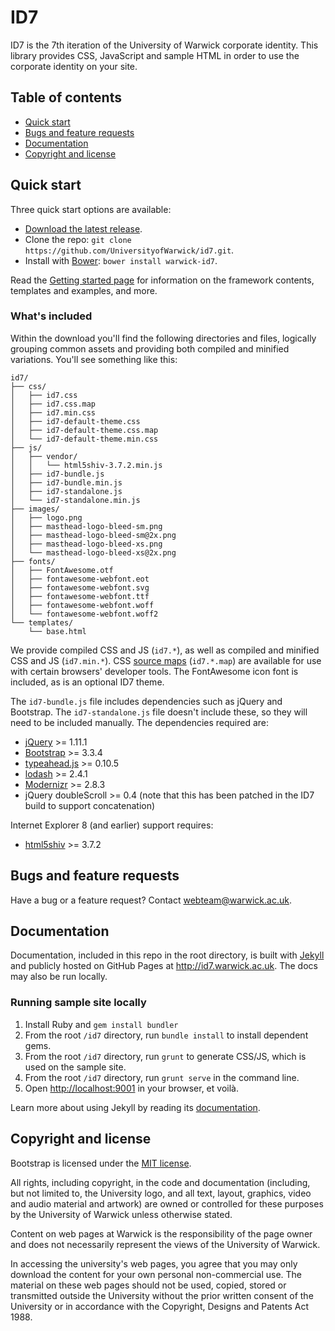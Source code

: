 # ID7

ID7 is the 7th iteration of the University of Warwick corporate identity. This library provides CSS, JavaScript and sample HTML in order to use the corporate identity on your site.

## Table of contents

- [Quick start](#quick-start)
- [Bugs and feature requests](#bugs-and-feature-requests)
- [Documentation](#documentation)
- [Copyright and license](#copyright-and-license)

## Quick start

Three quick start options are available:

- [Download the latest release](https://github.com/UniversityofWarwick/id7/releases/tag/v1.0.1).
- Clone the repo: `git clone https://github.com/UniversityofWarwick/id7.git`.
- Install with [Bower](http://bower.io): `bower install warwick-id7`.

Read the [Getting started page](getting-started/) for information on the framework contents, templates and examples, and more.

### What's included

Within the download you'll find the following directories and files, logically grouping common assets and providing both compiled and minified variations. You'll see something like this:

```
id7/
├── css/
│   ├── id7.css
│   ├── id7.css.map
│   ├── id7.min.css
│   ├── id7-default-theme.css
│   ├── id7-default-theme.css.map
│   └── id7-default-theme.min.css
├── js/
│   ├── vendor/
│   │   └── html5shiv-3.7.2.min.js
│   ├── id7-bundle.js
│   ├── id7-bundle.min.js
│   ├── id7-standalone.js
│   └── id7-standalone.min.js
├── images/
│   ├── logo.png
│   ├── masthead-logo-bleed-sm.png
│   ├── masthead-logo-bleed-sm@2x.png
│   ├── masthead-logo-bleed-xs.png
│   └── masthead-logo-bleed-xs@2x.png
├── fonts/
│   ├── FontAwesome.otf
│   ├── fontawesome-webfont.eot
│   ├── fontawesome-webfont.svg
│   ├── fontawesome-webfont.ttf
│   ├── fontawesome-webfont.woff
│   └── fontawesome-webfont.woff2
└── templates/
    └── base.html
```

We provide compiled CSS and JS (`id7.*`), as well as compiled and minified CSS and JS (`id7.min.*`). CSS [source maps](https://developers.google.com/chrome-developer-tools/docs/css-preprocessors) (`id7.*.map`) are available for use with certain browsers' developer tools. The FontAwesome icon font is included, as is an optional ID7 theme.

The `id7-bundle.js` file includes dependencies such as jQuery and Bootstrap. The `id7-standalone.js` file doesn't include these, so they will need to be included manually. The dependencies required are:

- [jQuery](https://github.com/jquery/jquery) >= 1.11.1
- [Bootstrap](https://github.com/twbs/bootstrap) >= 3.3.4
- [typeahead.js](https://github.com/twitter/typeahead.js) >= 0.10.5
- [lodash](https://github.com/lodash/lodash) >= 2.4.1
- [Modernizr](https://github.com/Modernizr/Modernizr) >= 2.8.3
- jQuery doubleScroll >= 0.4 (note that this has been patched in the ID7 build to support concatenation)

Internet Explorer 8 (and earlier) support requires:

- [html5shiv](https://github.com/aFarkas/html5shiv) >= 3.7.2

## Bugs and feature requests

Have a bug or a feature request? Contact <webteam@warwick.ac.uk>.

## Documentation

Documentation, included in this repo in the root directory, is built with [Jekyll](http://jekyllrb.com) and publicly hosted on GitHub Pages at <http://id7.warwick.ac.uk>. The docs may also be run locally.

### Running sample site locally

1. Install Ruby and `gem install bundler`
2. From the root `/id7` directory, run `bundle install` to install dependent gems.
3. From the root `/id7` directory, run `grunt` to generate CSS/JS, which is used on the sample site.
4. From the root `/id7` directory, run `grunt serve` in the command line.
5. Open <http://localhost:9001> in your browser, et voilà.

Learn more about using Jekyll by reading its [documentation](http://jekyllrb.com/docs/home/).

## Copyright and license

Bootstrap is licensed under the [MIT license](https://github.com/twbs/bootstrap/blob/master/LICENSE).

All rights, including copyright, in the code and documentation (including, but not limited to, the University logo, and
all text, layout, graphics, video and audio material and artwork) are owned or controlled for these purposes by the
University of Warwick unless otherwise stated.

Content on web pages at Warwick is the responsibility of the page owner and does not necessarily represent the views of
the University of Warwick.

In accessing the university's web pages, you agree that you may only download the content for your own personal
non-commercial use. The material on these web pages should not be used, copied, stored or transmitted outside the
University without the prior written consent of the University or in accordance with the Copyright, Designs and Patents
Act 1988.
